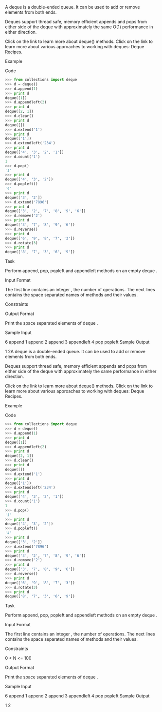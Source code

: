 A deque is a double-ended queue. It can be used to add or remove elements from both ends.

Deques support thread safe, memory efficient appends and pops from either side of the deque with approximately the same
O(1) performance in either direction.

Click on the link to learn more about deque() methods. Click on the link to learn more about various approaches to
working with deques: Deque Recipes.

Example

Code

```python
>>> from collections import deque
>>> d = deque()
>>> d.append(1)
>>> print d
deque([1])
>>> d.appendleft(2)
>>> print d
deque([2, 1])
>>> d.clear()
>>> print d
deque([])
>>> d.extend('1')
>>> print d
deque(['1'])
>>> d.extendleft('234')
>>> print d
deque(['4', '3', '2', '1'])
>>> d.count('1')
1
>>> d.pop()
'1'
>>> print d
deque(['4', '3', '2'])
>>> d.popleft()
'4'
>>> print d
deque(['3', '2'])
>>> d.extend('7896')
>>> print d
deque(['3', '2', '7', '8', '9', '6'])
>>> d.remove('2')
>>> print d
deque(['3', '7', '8', '9', '6'])
>>> d.reverse()
>>> print d
deque(['6', '9', '8', '7', '3'])
>>> d.rotate(3)
>>> print d
deque(['8', '7', '3', '6', '9'])

```

Task

Perform append, pop, popleft and appendleft methods on an empty deque .

Input Format

The first line contains an integer , the number of operations. The next lines contains the space separated names of
methods and their values.

Constraints

Output Format

Print the space separated elements of deque .

Sample Input

6 append 1 append 2 append 3 appendleft 4 pop popleft Sample Output

1 2A deque is a double-ended queue. It can be used to add or remove elements from both ends.

Deques support thread safe, memory efficient appends and pops from either side of the deque with approximately the same
performance in either direction.

Click on the link to learn more about deque() methods. Click on the link to learn more about various approaches to
working with deques: Deque Recipes.

Example

Code

``` python
>>> from collections import deque
>>> d = deque()
>>> d.append(1)
>>> print d
deque([1])
>>> d.appendleft(2)
>>> print d
deque([2, 1])
>>> d.clear()
>>> print d
deque([])
>>> d.extend('1')
>>> print d
deque(['1'])
>>> d.extendleft('234')
>>> print d
deque(['4', '3', '2', '1'])
>>> d.count('1')
1
>>> d.pop()
'1'
>>> print d
deque(['4', '3', '2'])
>>> d.popleft()
'4'
>>> print d
deque(['3', '2'])
>>> d.extend('7896')
>>> print d
deque(['3', '2', '7', '8', '9', '6'])
>>> d.remove('2')
>>> print d
deque(['3', '7', '8', '9', '6'])
>>> d.reverse()
>>> print d
deque(['6', '9', '8', '7', '3'])
>>> d.rotate(3)
>>> print d
deque(['8', '7', '3', '6', '9'])
```

Task

Perform append, pop, popleft and appendleft methods on an empty deque .

Input Format

The first line contains an integer , the number of operations. The next lines contains the space separated names of
methods and their values.

Constraints

0 < N <= 100

Output Format

Print the space separated elements of deque .

Sample Input

6 append 1 append 2 append 3 appendleft 4 pop popleft Sample Output

1 2